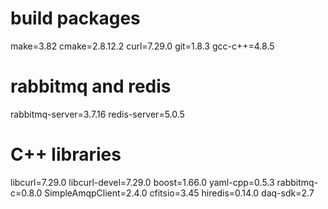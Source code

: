 # build packages
make=3.82
cmake=2.8.12.2
curl=7.29.0
git=1.8.3
gcc-c++=4.8.5

# rabbitmq and redis
rabbitmq-server=3.7.16
redis-server=5.0.5

# C++ libraries
libcurl=7.29.0
libcurl-devel=7.29.0
boost=1.66.0
yaml-cpp=0.5.3
rabbitmq-c=0.8.0
SimpleAmqpClient=2.4.0
cfitsio=3.45
hiredis=0.14.0
daq-sdk=2.7
